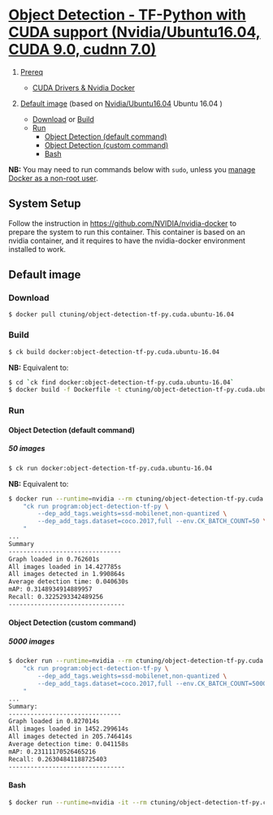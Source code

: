 # [Object Detection - TF-Python with CUDA support (Nvidia/Ubuntu16.04, CUDA 9.0, cudnn 7.0)](https://hub.docker.com/r/ctuning/object-detection-tf-py.cuda.ubuntu-16.04)

1. [Prereq](#prereq)
    - [CUDA Drivers & Nvidia Docker](#cuda_drivers&docker)

1. [Default image](#image_default) (based on [Nvidia/Ubuntu16.04](https://hub.docker.com/r/nvidia/cuda/) Ubuntu 16.04 )
    - [Download](#image_default_download) or [Build](#image_default_build)
    - [Run](#image_default_run)
        - [Object Detection (default command)](#image_default_run_default)
        - [Object Detection (custom command)](#image_default_run_custom)
        - [Bash](#image_default_run_bash)

**NB:** You may need to run commands below with `sudo`, unless you
[manage Docker as a non-root user](https://docs.docker.com/install/linux/linux-postinstall/#manage-docker-as-a-non-root-user).

<a name="cuda_drivers&docker"></a>
## System Setup

Follow the instruction in https://github.com/NVIDIA/nvidia-docker to prepare the system to run this container.
This container is based on an nvidia container, and it requires to have the nvidia-docker environment installed to work.




<a name="image_default"></a>
## Default image

<a name="image_default_download"></a>
### Download
```
$ docker pull ctuning/object-detection-tf-py.cuda.ubuntu-16.04
```

<a name="image_default_build"></a>
### Build
```bash
$ ck build docker:object-detection-tf-py.cuda.ubuntu-16.04
```
**NB:** Equivalent to:
```bash
$ cd `ck find docker:object-detection-tf-py.cuda.ubuntu-16.04`
$ docker build -f Dockerfile -t ctuning/object-detection-tf-py.cuda.ubuntu-16.04 .
```

<a name="image_default_run"></a>
### Run

<a name="image_default_run_default"></a>
#### Object Detection (default command)

##### 50 images
```bash
$ ck run docker:object-detection-tf-py.cuda.ubuntu-16.04
```
**NB:** Equivalent to:
```bash
$ docker run --runtime=nvidia --rm ctuning/object-detection-tf-py.cuda.ubuntu-16.04 \
    "ck run program:object-detection-tf-py \
        --dep_add_tags.weights=ssd-mobilenet,non-quantized \
        --dep_add_tags.dataset=coco.2017,full --env.CK_BATCH_COUNT=50 \
    "
...
Summary
-------------------------------
Graph loaded in 0.762601s
All images loaded in 14.427785s
All images detected in 1.990864s
Average detection time: 0.040630s
mAP: 0.3148934914889957
Recall: 0.3225293342489256
--------------------------------
```


<a name="image_default_run_custom"></a>
#### Object Detection (custom command)

##### 5000 images
```bash
$ docker run --runtime=nvidia --rm ctuning/object-detection-tf-py.cuda.ubuntu-16.04 \
    "ck run program:object-detection-tf-py \
        --dep_add_tags.weights=ssd-mobilenet,non-quantized \
        --dep_add_tags.dataset=coco.2017,full --env.CK_BATCH_COUNT=5000 \
    "
...
Summary:
-------------------------------
Graph loaded in 0.827014s
All images loaded in 1452.299614s
All images detected in 205.746414s
Average detection time: 0.041158s
mAP: 0.23111170526465216
Recall: 0.26304841188725403
--------------------------------
```


<a name="image_default_run_bash"></a>
#### Bash
```bash
$ docker run --runtime=nvidia -it --rm ctuning/object-detection-tf-py.cuda.ubuntu-16.04 bash
```

